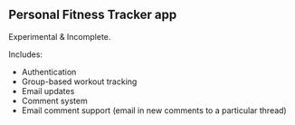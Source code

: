 Personal Fitness Tracker app
----------------------------

Experimental & Incomplete.

Includes:

- Authentication
- Group-based workout tracking
- Email updates
- Comment system
- Email comment support (email in new comments to a particular thread)
